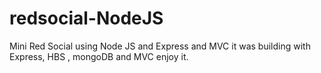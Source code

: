 # redsocial-NodeJS
Mini  Red Social using Node JS and Express and MVC
it was building with Express, HBS , mongoDB and MVC enjoy it.
